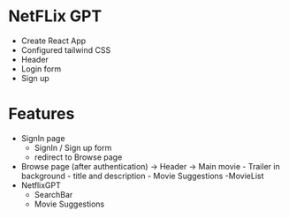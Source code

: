 # NetFLix GPT
- Create React App
- Configured tailwind CSS   
- Header
- Login form
- Sign up

# Features
- SignIn page
    - SignIn / Sign up form
    - redirect to Browse page
- Browse page (after authentication)
    -> Header
    -> Main movie
        - Trailer in background
        - title and description
        - Movie Suggestions
            -MovieList 
- NetflixGPT
    - SearchBar
    - Movie Suggestions